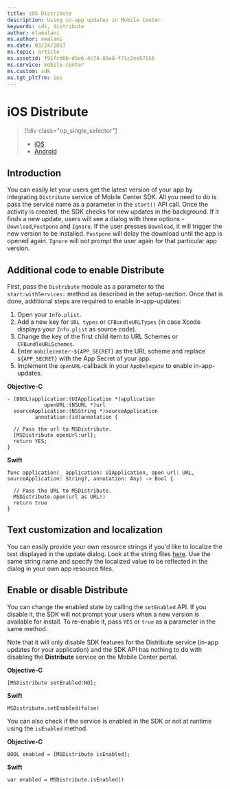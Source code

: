 ```yaml
---
title: iOS Distribute
description: Using in-app updates in Mobile Center
keywords: sdk, distribute
author: elamalani
ms.author: emalani
ms.date: 03/24/2017
ms.topic: article
ms.assetid: f91fcd0b-d5e6-4c74-89a8-f71c2ee57556
ms.service: mobile-center
ms.custom: sdk
ms.tgt_pltfrm: ios
---
```


# iOS Distribute

> [!div class="op_single_selector"]
> * [iOS](ios.md)
> * [Android](android.md)

## Introduction
You can easily let your users get the latest version of your app by integrating `Distribute` service of Mobile Center SDK. All you need to do is pass the service name as a parameter in the `start()` API call. Once the activity is created, the SDK checks for new updates in the background. If it finds a new update, users will see a dialog with three options - `Download`,`Postpone` and `Ignore`. If the user presses `Download`, it will trigger the new version to be installed. `Postpone` will delay the download until the app is opened again. `Ignore` will not prompt the user again for that particular app version.

## Additional code to enable Distribute

First, pass the `Distribute` module as a parameter to the `start:withServices:` method as described in the setup-section. Once that is done, additional steps are required to enable in-app-updates:

1. Open your `Info.plist`.
2. Add a new key for `URL types` or `CFBundleURLTypes` (in case Xcode displays your `Info.plist` as source code).
3. Change the key of the first child item to URL Schemes or `CFBundleURLSchemes`.
4. Enter `mobilecenter-${APP_SECRET}` as the URL scheme and replace `${APP_SECRET}` with the App Secret of your app.
5. Implement the `openURL`-callback in your `AppDelegate` to enable in-app-updates.

**Objective-C**

	- (BOOL)application:(UIApplication *)application
	            openURL:(NSURL *)url
	  sourceApplication:(NSString *)sourceApplication
	         annotation:(id)annotation {
	         
	  // Pass the url to MSDistribute.
	  [MSDistribute openUrl:url];
	  return YES;
	}

**Swift**


	func application(_ application: UIApplication, open url: URL, sourceApplication: String?, annotation: Any) -> Bool {
	    
	  // Pass the URL to MSDistribute.
	  MSDistribute.open(url as URL!)
	  return true
	}

## Text customization and localization

You can easily provide your own resource strings if you'd like to localize the text displayed in the update dialog. Look at the string files [here](https://github.com/Microsoft/mobile-center-sdk-ios/blob/develop/MobileCenterDistribute/MobileCenterDistribute/Resources/en.lproj/MobileCenterDistribute.strings). Use the same string name and specify the localized value to be reflected in the dialog in your own app resource files.   

## Enable or disable Distribute

You can change the enabled state by calling the `setEnabled` API. If you disable it, the SDK will not prompt your users when a new version is available for install. To re-enable it, pass `YES` or `true` as a parameter in the same method.

Note that it will only disable SDK features for the Distribute service (in-app updates for your application) and the SDK API has nothing to do with disabling the **Distribute** service on the Mobile Center portal.

**Objective-C**

	[MSDistribute setEnabled:NO];

**Swift**

	MSDistribute.setEnabled(false)
    
You can also check if the service is enabled in the SDK or not at runtime using the `isEnabled` method. 
  
**Objective-C**

	BOOL enabled = [MSDistribute isEnabled];

**Swift**

	var enabled = MSDistribute.isEnabled()
